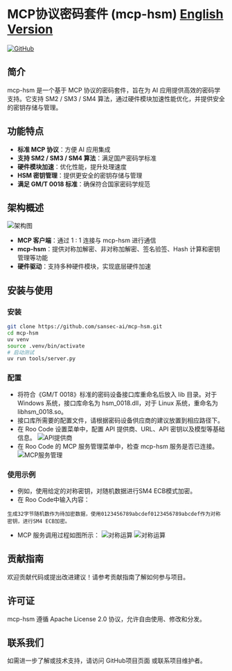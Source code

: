 # MCP协议密码套件 (mcp-hsm)  [English Version](./README_EN.md)

[![GitHub](https://img.shields.io/github/license/sansec-ai/mcp-hsm)](https://github.com/sansec-ai/mcp-hsm)

## 简介

mcp-hsm 是一个基于 MCP 协议的密码套件，旨在为 AI 应用提供高效的密码学支持。它支持 SM2 / SM3 / SM4 算法，通过硬件模块加速性能优化，并提供安全的密钥存储与管理。

## 功能特点

- **标准 MCP 协议**：方便 AI 应用集成
- **支持 SM2 / SM3 / SM4 算法**：满足国产密码学标准
- **硬件模块加速**：优化性能，提升处理速度
- **HSM 密钥管理**：提供更安全的密钥存储与管理
- **满足 GM/T 0018 标准**：确保符合国家密码学规范

## 架构概述

![架构图](./doc/architecture.jpg)

- **MCP 客户端**：通过 1 : 1 连接与 mcp-hsm 进行通信
- **mcp-hsm**：提供对称加解密、非对称加解密、签名验签、Hash 计算和密钥管理等功能
- **硬件驱动**：支持多种硬件模块，实现底层硬件加速

## 安装与使用

### 安装

```bash
git clone https://github.com/sansec-ai/mcp-hsm.git
cd mcp-hsm
uv venv
source .venv/bin/activate
# 启动测试
uv run tools/server.py
```

### 配置
- 将符合《GM/T 0018》标准的密码设备接口库重命名后放入 lib 目录。对于 Windows 系统，接口库命名为 hsm_0018.dll，对于 Linux 系统，重命名为 libhsm_0018.so。
- 接口库所需要的配置文件，请根据密码设备供应商的建议放置到相应路径下。
- 在 Roo Code 设置菜单中，配置 API 提供商、URL、API 密钥以及模型等基础信息。
![API提供商](./doc/API提供商.png)
- 在 Roo Code 的 MCP 服务管理菜单中，检查 mcp-hsm 服务是否已连接。
![MCP服务管理](./doc/MCP服务管理.png)

### 使用示例
- 例如，使用给定的对称密钥，对随机数据进行SM4 ECB模式加密。
- 在 Roo Code中输入内容：
```plaintext
生成32字节随机数作为待加密数据，使用0123456789abcdef0123456789abcdef作为对称密钥，进行SM4 ECB加密。
```
- MCP 服务调用过程如图所示：
![对称运算](./doc/对称运算1.png)
![对称运算](./doc/对称运算2.png)

## 贡献指南
欢迎贡献代码或提出改进建议！请参考贡献指南了解如何参与项目。

## 许可证
mcp-hsm 遵循 Apache License 2.0 协议，允许自由使用、修改和分发。

## 联系我们
如需进一步了解或技术支持，请访问 GitHub项目页面 或联系项目维护者。